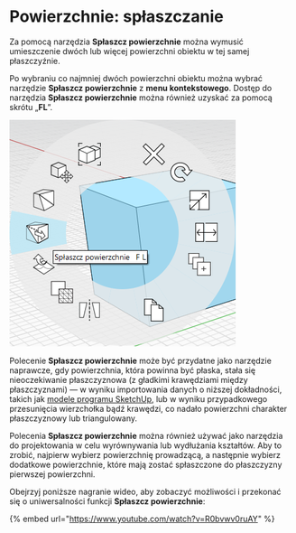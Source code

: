 # Powierzchnie: spłaszczanie

Za pomocą narzędzia **Spłaszcz powierzchnie** można wymusić umieszczenie dwóch lub więcej powierzchni obiektu w tej samej płaszczyźnie.

Po wybraniu co najmniej dwóch powierzchni obiektu można wybrać narzędzie **Spłaszcz powierzchnie** z **menu kontekstowego**. Dostęp do narzędzia **Spłaszcz powierzchnie** można również uzyskać za pomocą skrótu „**FL**”.

![](../.gitbook/assets/flatten_faces.png)

Polecenie **Spłaszcz powierzchnie** może być przydatne jako narzędzie naprawcze, gdy powierzchnia, która powinna być płaska, stała się nieoczekiwanie płaszczyznowa \(z gładkimi krawędziami między płaszczyznami\) — w wyniku importowania danych o niższej dokładności, takich jak [modele programu SketchUp](https://formit.autodesk.com/blog/post/using-formit-to-get-sketchup-data-into-revit#flatten), lub w wyniku przypadkowego przesunięcia wierzchołka bądź krawędzi, co nadało powierzchni charakter płaszczyznowy lub triangulowany.

Polecenia **Spłaszcz powierzchnie** można również używać jako narzędzia do projektowania w celu wyrównywania lub wydłużania kształtów. Aby to zrobić, najpierw wybierz powierzchnię prowadzącą, a następnie wybierz dodatkowe powierzchnie, które mają zostać spłaszczone do płaszczyzny pierwszej powierzchni.

Obejrzyj poniższe nagranie wideo, aby zobaczyć możliwości i przekonać się o uniwersalności funkcji **Spłaszcz powierzchnie**:

{% embed url="https://www.youtube.com/watch?v=R0bvwv0ruAY" %}





